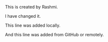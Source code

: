 This is created by Rashmi.

I have changed it.

This line was added locally.

And this line was added from GitHub or remotely.
